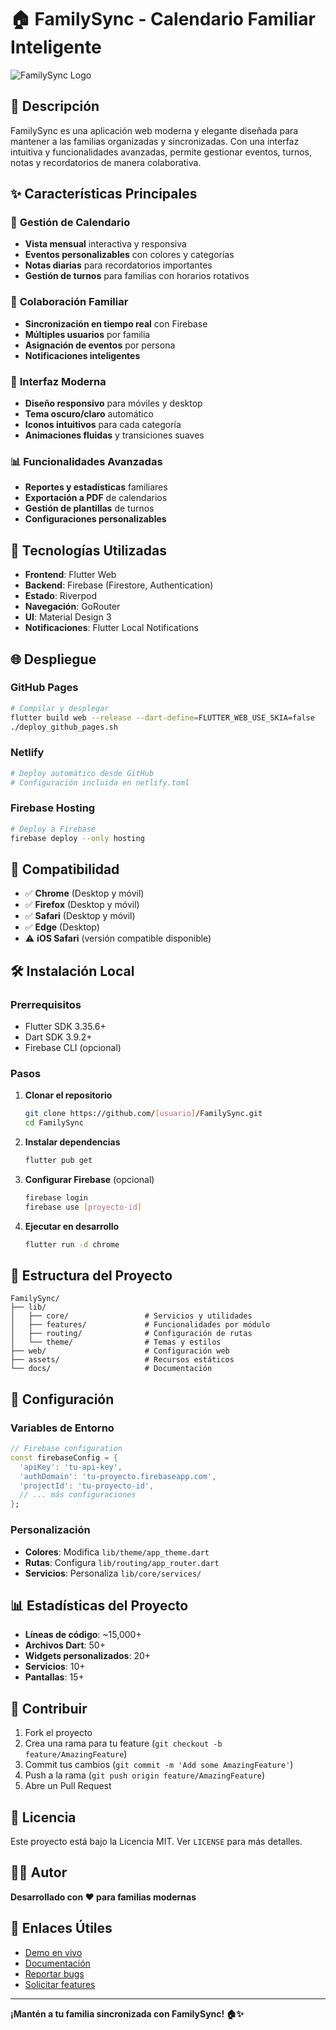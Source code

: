 # 🏠 FamilySync - Calendario Familiar Inteligente

![FamilySync Logo](https://img.shields.io/badge/FamilySync-Calendario%20Familiar-green?style=for-the-badge&logo=calendar)

## 📱 **Descripción**

FamilySync es una aplicación web moderna y elegante diseñada para mantener a las familias organizadas y sincronizadas. Con una interfaz intuitiva y funcionalidades avanzadas, permite gestionar eventos, turnos, notas y recordatorios de manera colaborativa.

## ✨ **Características Principales**

### 📅 **Gestión de Calendario**
- **Vista mensual** interactiva y responsiva
- **Eventos personalizables** con colores y categorías
- **Notas diarias** para recordatorios importantes
- **Gestión de turnos** para familias con horarios rotativos

### 👥 **Colaboración Familiar**
- **Sincronización en tiempo real** con Firebase
- **Múltiples usuarios** por familia
- **Asignación de eventos** por persona
- **Notificaciones inteligentes**

### 🎨 **Interfaz Moderna**
- **Diseño responsivo** para móviles y desktop
- **Tema oscuro/claro** automático
- **Iconos intuitivos** para cada categoría
- **Animaciones fluidas** y transiciones suaves

### 📊 **Funcionalidades Avanzadas**
- **Reportes y estadísticas** familiares
- **Exportación a PDF** de calendarios
- **Gestión de plantillas** de turnos
- **Configuraciones personalizables**

## 🚀 **Tecnologías Utilizadas**

- **Frontend**: Flutter Web
- **Backend**: Firebase (Firestore, Authentication)
- **Estado**: Riverpod
- **Navegación**: GoRouter
- **UI**: Material Design 3
- **Notificaciones**: Flutter Local Notifications

## 🌐 **Despliegue**

### **GitHub Pages**
```bash
# Compilar y desplegar
flutter build web --release --dart-define=FLUTTER_WEB_USE_SKIA=false
./deploy_github_pages.sh
```

### **Netlify**
```bash
# Deploy automático desde GitHub
# Configuración incluida en netlify.toml
```

### **Firebase Hosting**
```bash
# Deploy a Firebase
firebase deploy --only hosting
```

## 📱 **Compatibilidad**

- ✅ **Chrome** (Desktop y móvil)
- ✅ **Firefox** (Desktop y móvil)
- ✅ **Safari** (Desktop y móvil)
- ✅ **Edge** (Desktop)
- ⚠️ **iOS Safari** (versión compatible disponible)

## 🛠️ **Instalación Local**

### **Prerrequisitos**
- Flutter SDK 3.35.6+
- Dart SDK 3.9.2+
- Firebase CLI (opcional)

### **Pasos**
1. **Clonar el repositorio**
   ```bash
   git clone https://github.com/[usuario]/FamilySync.git
   cd FamilySync
   ```

2. **Instalar dependencias**
   ```bash
   flutter pub get
   ```

3. **Configurar Firebase** (opcional)
   ```bash
   firebase login
   firebase use [proyecto-id]
   ```

4. **Ejecutar en desarrollo**
   ```bash
   flutter run -d chrome
   ```

## 📁 **Estructura del Proyecto**

```
FamilySync/
├── lib/
│   ├── core/                 # Servicios y utilidades
│   ├── features/             # Funcionalidades por módulo
│   ├── routing/              # Configuración de rutas
│   └── theme/                # Temas y estilos
├── web/                      # Configuración web
├── assets/                   # Recursos estáticos
└── docs/                     # Documentación
```

## 🔧 **Configuración**

### **Variables de Entorno**
```dart
// Firebase configuration
const firebaseConfig = {
  'apiKey': 'tu-api-key',
  'authDomain': 'tu-proyecto.firebaseapp.com',
  'projectId': 'tu-proyecto-id',
  // ... más configuraciones
};
```

### **Personalización**
- **Colores**: Modifica `lib/theme/app_theme.dart`
- **Rutas**: Configura `lib/routing/app_router.dart`
- **Servicios**: Personaliza `lib/core/services/`

## 📊 **Estadísticas del Proyecto**

- **Líneas de código**: ~15,000+
- **Archivos Dart**: 50+
- **Widgets personalizados**: 20+
- **Servicios**: 10+
- **Pantallas**: 15+

## 🤝 **Contribuir**

1. Fork el proyecto
2. Crea una rama para tu feature (`git checkout -b feature/AmazingFeature`)
3. Commit tus cambios (`git commit -m 'Add some AmazingFeature'`)
4. Push a la rama (`git push origin feature/AmazingFeature`)
5. Abre un Pull Request

## 📄 **Licencia**

Este proyecto está bajo la Licencia MIT. Ver `LICENSE` para más detalles.

## 👨‍💻 **Autor**

**Desarrollado con ❤️ para familias modernas**

## 🔗 **Enlaces Útiles**

- [Demo en vivo](https://[usuario].github.io/FamilySync)
- [Documentación](https://github.com/[usuario]/FamilySync/wiki)
- [Reportar bugs](https://github.com/[usuario]/FamilySync/issues)
- [Solicitar features](https://github.com/[usuario]/FamilySync/issues)

---

**¡Mantén a tu familia sincronizada con FamilySync! 🏠✨**



